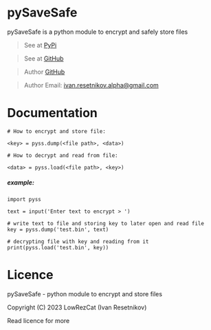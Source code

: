 # pySaveSafe
pySaveSafe is a python module to encrypt and safely store files

> See at [PyPi](https://pypi.org/project/pySafeSave/)

> See at [GitHub](https://github.com/ivan-resetnikov-a/py-safe-save)

> Author [GitHub](https://github.com/ivan-resetnikov-a/)

> Author Email: ivan.resetnikov.alpha@gmail.com



# Documentation

    # How to encrypt and store file:

    <key> = pyss.dump(<file path>, <data>)

    # How to decrypt and read from file:

    <data> = pyss.load(<file path>, <key>)


##### example:

    import pyss

    text = input('Enter text to encrypt > ')

    # write text to file and storing key to later open and read file
    key = pyss.dump('test.bin', text)

    # decrypting file with key and reading from it
    print(pyss.load('test.bin', key))


# Licence
pySaveSafe - python module to encrypt and store files

Copyright (C) 2023  LowRezCat (Ivan Resetnikov)

Read licence for more